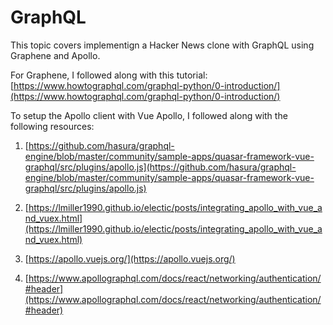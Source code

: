 # GraphQL

This topic covers implementign a Hacker News clone with GraphQL using Graphene and Apollo.

For Graphene, I followed along with this tutorial: [https://www.howtographql.com/graphql-python/0-introduction/](https://www.howtographql.com/graphql-python/0-introduction/)

To setup the Apollo client with Vue Apollo, I followed along with the following resources:

1. [https://github.com/hasura/graphql-engine/blob/master/community/sample-apps/quasar-framework-vue-graphql/src/plugins/apollo.js](https://github.com/hasura/graphql-engine/blob/master/community/sample-apps/quasar-framework-vue-graphql/src/plugins/apollo.js)

2. [https://lmiller1990.github.io/electic/posts/integrating_apollo_with_vue_and_vuex.html](https://lmiller1990.github.io/electic/posts/integrating_apollo_with_vue_and_vuex.html)

3. [https://apollo.vuejs.org/](https://apollo.vuejs.org/)

4. [https://www.apollographql.com/docs/react/networking/authentication/#header](https://www.apollographql.com/docs/react/networking/authentication/#header)
